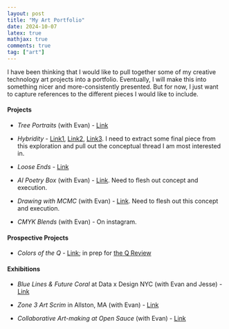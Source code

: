 ```yaml
---
layout: post
title: "My Art Portfolio"
date: 2024-10-07
latex: true
mathjax: true
comments: true
tag: ["art"]
---
```


I have been thinking that I would like to pull together some of my creative technology art projects into a portfolio. Eventually, I will make this into something nicer and more-consistently presented. But for now, I just want to capture references to the different pieces I would like to include. 

#### Projects

- *Tree Portraits* (with Evan) - [Link](https://jeffreyfossett.com/2023/03/06/tree-portraits.html)

- *Hybridity* - [Link1](https://jeffreyfossett.com/2023/03/06/tree-portraits.html),  [Link2](https://jeffreyfossett.com/2024/09/22/axidraw-watercolor-dailies-part2.html), [Link3](https://jeffreyfossett.com/2024/09/29/axidraw-watercolor-dailies-part3.html). I need to extract some final piece from this exploration and pull out the conceptual thread I am most interested in. 

- *Loose Ends* - [Link](https://jeffreyfossett.com/2023/10/19/loose-ends.html)

- *AI Poetry Box* (with Evan) - [Link](https://jeffreyfossett.com/2022/10/05/ai-poetry-box.html). Need to flesh out concept and execution. 

- *Drawing with MCMC* (with Evan) - [Link](https://jeffreyfossett.com/2021/01/09/drawing-with-mcmc.html). Need to flesh out this concept and execution. 

- *CMYK Blends* (with Evan) - On instagram. 

#### Prospective Projects 

- *Colors of the Q* - [Link](https://jeffreyfossett.com/2024/10/06/bike-ride-art.html); in prep for [the Q Review](https://www.instagram.com/quinobequinreview/)

#### Exhibitions

- *Blue Lines & Future Coral* at Data x Design NYC (with Evan and Jesse) - [Link](https://jeffreyfossett.com/2022/12/01/blue-lines-coral.html)

- *Zone 3 Art Scrim* in Allston, MA (with Evan) - [Link](https://jeffreyfossett.com/2024/05/22/public-art-allston.html)

- *Collaborative Art-making at Open Sauce* (with Evan) - [Link](https://jeffreyfossett.com/2024/01/26/opensauce-interactive-drawing-machine.html)